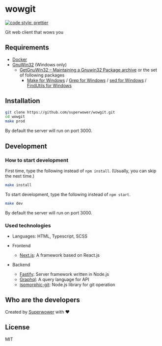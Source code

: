 # wowgit
[![code style: prettier](https://img.shields.io/badge/code_style-prettier-ff69b4.svg?style=flat-square)](https://github.com/prettier/prettier)

Git web client that wows you

## Requirements

- [Docker](https://www.docker.com/)
- [GnuWin32](http://gnuwin32.sourceforge.net/) (Windows only)
  - [GetGnuWin32 – Maintaining a Gnuwin32 Package archive](http://getgnuwin32.sourceforge.net/)
    or the set of following packages
      - [Make for Windows](http://gnuwin32.sourceforge.net/packages/make.htm)
      / [Grep for Windows](http://gnuwin32.sourceforge.net/packages/grep.htm)
      / [sed for Windows](http://gnuwin32.sourceforge.net/packages/sed.htm)
      / [FindUtils for Windows](http://gnuwin32.sourceforge.net/packages/findutils.htm)

## Installation

```bash
git clone https://github.com/superwower/wowgit.git
cd wowgit
make prod
```

By default the server will run on port 3000.

## Development

### How to start development

First time, type the following instead of `npm install`.
(Usually, you can skip the next time.)

```bash
make install
```

To start development, type the following instead of `npm start`.

```bash
make dev
```

By default the server will run on port 3000.

### Used technologies

- Languages: HTML, Typescript, SCSS
- Frontend
  - [Next.js](https://nextjs.org/): A framework based on React.js
- Backend

  - [Fastify](https://www.fastify.io/): Server framework written in Node.js
  - [Graphql](https://graphql.org/): A query language for API
  - [isomorphic-git](https://isomorphic-git.org): Node.js library for git operation

## Who are the developers

Created by [Superwower](https://superwower.github.io/) with :heart:

## License

MIT
